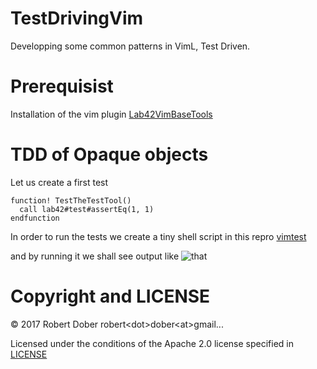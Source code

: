 # TestDrivingVim
Developping some common patterns in VimL, Test Driven.

# Prerequisist

Installation of the vim plugin [Lab42VimBaseTools](https://github.com/RobertDober/Lab42VimBaseTools)  

# TDD of Opaque objects

Let us create a first test

```vim
function! TestTheTestTool()
  call lab42#test#assertEq(1, 1)
endfunction

```

In order to run the tests we create a tiny shell script in this repro [vimtest](vimtest)  

and by running it we shall see output like ![that](assets/images/first_test_run.png)  

# Copyright and LICENSE

© 2017 Robert Dober robert&lt;dot>dober&lt;at>gmail... 

Licensed under the conditions of the Apache 2.0 license specified in [LICENSE](./LICENSE)
